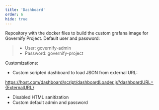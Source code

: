 ```yaml
---
title: 'Dashboard'
order: 6
hide: true
---
```


Repository with the docker files to build the custom grafana image for Governify Project.
Default user and password:
> - User: governify-admin
 > - Password: governify-project

Customizations:
- Custom scripted dashboard to load JSON from external URL:

https://host.com/dashboard/script/dashboardLoader.js?dashboardURL={ExternalURL}
- Disabled HTML sanitization
- Custom default admin and password
